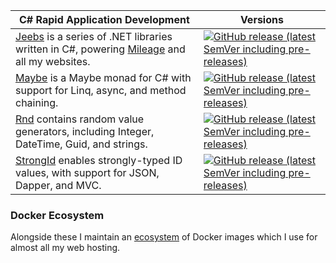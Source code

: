 | C# Rapid Application Development | Versions |
|-|-|
| [Jeebs](https://github.com/bfren/jeebs) is a series of .NET libraries written in C#, powering [Mileage](https://github.com/bfren/mileage) and all my websites. | [![GitHub release (latest SemVer including pre-releases)](https://img.shields.io/github/v/release/bfren/jeebs?include_prereleases)](https://www.nuget.org/packages/jeebs/) |
| [Maybe](https://github.com/bfren/maybe) is a Maybe monad for C# with support for Linq, async, and method chaining. | [![GitHub release (latest SemVer including pre-releases)](https://img.shields.io/github/v/release/bfren/maybe?include_prereleases)](https://www.nuget.org/packages/maybef/) |
| [Rnd](https://github.com/bfren/rnd) contains random value generators, including Integer, DateTime, Guid, and strings. | [![GitHub release (latest SemVer including pre-releases)](https://img.shields.io/github/v/release/bfren/rnd?include_prereleases)](https://www.nuget.org/packages/rnd/) |
| [StrongId](https://github.com/bfren/strongid) enables strongly-typed ID values, with support for JSON, Dapper, and MVC. | [![GitHub release (latest SemVer including pre-releases)](https://img.shields.io/github/v/release/bfren/strongid?include_prereleases)](https://www.nuget.org/packages/strongid/) |

### Docker Ecosystem

Alongside these I maintain an [ecosystem](https://github.com/bfren/docker) of Docker images which I use for almost all my web hosting.
